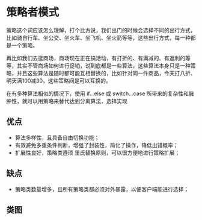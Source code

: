 # 策略者模式

策略这个词应该怎么理解，打个比方说，我们出门的时候会选择不同的出行方式，比如骑自行车、坐公交、坐火车、坐飞机、坐火箭等等，这些出行方式，每一种都是一个策略。

再比如我们去逛商场，商场现在正在搞活动，有打折的、有满减的、有返利的等等，其实不管商场如何进行促销，说到底都是一些算法，这些算法本身只是一种策略，并且这些算法是随时都可能互相替换的，比如针对同一件商品，今天打八折、明天满100减30，这些策略间是可以互换的。

在有多种算法相似的情况下，使用 if...else 或 switch...case 所带来的复杂性和臃肿性，就可以用策略来替代达到分离算法，选择实现

## 优点
* 算法多样性，且具备自由切换功能；
* 有效避免多重条件判断，增强了封装性，简化了操作，降低出错概率；
* 扩展性良好，策略类遵顼 里氏替换原则，可以很方便地进行策略扩展；

## 缺点
* 策略类数量增多，且所有策略类都必须对外暴露，以便客户端能进行选择；

## 类图
